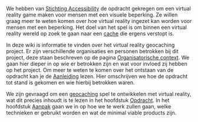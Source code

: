 We hebben van [Stichting Accessibility](https://www.accessibility.nl/) de opdracht gekregen om een virtual reality game maken voor mensen met een visuele beperking. Ze willen graag meer te weten komen over hoe virtual reality ingezet kan worden voor mensen met een beperking. Het doel van het spel is om binnen een virtual reality wereld op zoek te gaan naar een [cache](https://en.wikipedia.org/wiki/Geocaching#Geocaches) die ergens verstopt is.

In deze wiki is informatie te vinden over het virtual reality geocaching project. Er zijn verschillende organisaties en personen betrokken bij dit project, deze staan beschreven op de pagina [Organisatorische context](/documentatie/Wiki/01_Organisatorische%20Context.md). We gaan hier dieper in op wie er betrokken zijn en wat voor invloed zij hebben op het project. Om meer te weten te komen over het ontstaan van de opdracht kan je de [Aanleiding](/documentatie/Wiki/02_Aanleiding.md) lezen. Hier omschrijven we hoe de opdracht tot stand is gekomen en wie hierbij betrokken waren. 

We zijn gevraagd om een [geocaching](https://wikipedia.org/wiki/Geocaching) spel te ontwikkelen met virtual reality, wat dit precies inhoudt is te lezen in het hoofdstuk [Opdracht](/documentatie/Wiki/03_Opdracht.md). In het hoofdstuk [Aanpak](/documentatie/Wiki/04_Aanpak.md) gaan we in op hoe we te werk zullen gaan, welke technieken er gebruikt worden en wat de minimal viable products zijn.
